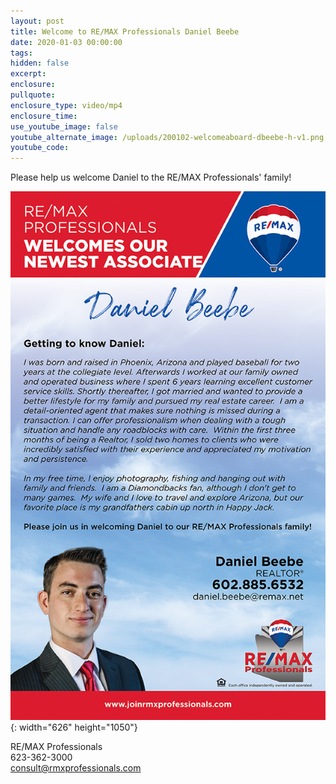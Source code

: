 ```yaml
---
layout: post
title: Welcome to RE/MAX Professionals Daniel Beebe
date: 2020-01-03 00:00:00
tags:
hidden: false
excerpt:
enclosure:
pullquote:
enclosure_type: video/mp4
enclosure_time:
use_youtube_image: false
youtube_alternate_image: /uploads/200102-welcomeaboard-dbeebe-h-v1.png
youtube_code:
---
```


Please help us welcome Daniel to the RE/MAX Professionals' family\!

![](/uploads/200102-welcomeaboard-dbeebe-h-v1.png){: width="626" height="1050"}

RE/MAX Professionals<br>623-362-3000<br>consult@rmxprofessionals.com